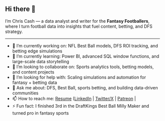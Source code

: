 ## Hi there 👋

I’m Chris Cash — a data analyst and writer for the **Fantasy Footballers**, where I turn football data into insights that fuel content, betting, and DFS strategy.  

---

- 🔭 I’m currently working on: NFL Best Ball models, DFS ROI tracking, and betting edge simulations  
- 🌱 I’m currently learning: Power BI, advanced SQL window functions, and large-scale data storytelling  
- 🤝 I’m looking to collaborate on: Sports analytics tools, betting models, and content projects  
- 🤔 I’m looking for help with: Scaling simulations and automation for fantasy + betting data  
- 💬 Ask me about: DFS, Best Ball, sports betting, and building data-driven communities  
- 📫 How to reach me: [Resume](https://docs.google.com/document/d/1rFbF65lclE42zaXwsq-xZF5PhN0n2siv6WkCmPIOovg/edit?usp=sharing) ([LinkedIn](https://www.linkedin.com/in/chriscashsports/) | [Twitter/X](https://x.com/chriscashmusic) | [Patreon](https://patreon.com/betswithbigdata) | 
- ⚡ Fun fact: I finished 3rd in the DraftKings Best Ball Milly Maker and turned pro in fantasy sports  
